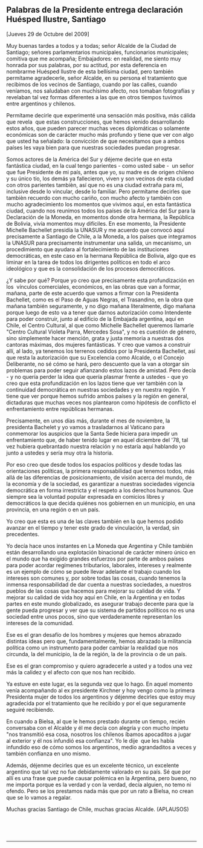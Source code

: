 Palabras de la Presidente entrega declaración Huésped Ilustre, Santiago
-----------------------------------------------------------------------

[Jueves 29 de Octubre del 2009]

Muy buenas tardes a todos y a todas; señor Alcalde de la Ciudad de
Santiago; señores parlamentarios municipales, funcionarios municipales;
comitiva que me acompaña; Embajadores: en realidad, me siento muy
honrada por sus palabras, por su actitud, por esta deferencia en
nombrarme Huésped Ilustre de esta bellísima ciudad, pero también
permítame agradecerle, señor Alcalde, en su persona el tratamiento que
recibimos de los vecinos de Santiago, cuando por las calles, cuando
veníamos, nos saludaban con muchísimo afecto, nos tomaban fotografías y
revelaban tal vez formas diferentes a las que en otros tiempos tuvimos
entre argentinos y chilenos.

Permítame decirle que experimenté una sensación más positiva, más cálida
que revela  que estas construcciones, que hemos venido desarrollando
estos años, que pueden parecer muchas veces diplomáticas o solamente
económicas son de carácter mucho más profundo y tiene que ver con algo
que usted ha señalado: la convicción de que necesitamos que a ambos
países les vaya bien para que nuestras sociedades puedan progresar.

Somos actores de la América del Sur y déjeme decirle que en esta
fantástica ciudad, en la cual tengo parientes - como usted sabe -  un
señor que fue Presidente de mi país, antes que yo, su madre es de origen
chileno y su único tío, los demás ya fallecieron, viven y son vecinos de
esta ciudad con otros parientes tambièn, así que no es una ciudad
extraña para mí, inclusive desde lo vincular, desde lo familiar. Pero
permítame decirles que tambièn recuerdo con mucho cariño, con mucho
afecto y también con mucho agradecimiento los momentos que vivimos aquí,
en esta fantástica ciudad, cuando nos reunimos todos los países de la
América del Sur para la Declaración de la Moneda, en momentos donde otra
hermana, la República de Bolivia, vivía momentos muy difíciles. En ese
momento, la Presidente Michelle Bachellet presidía la UNASUR y me
acuerdo que convocó aquí precisamente a Santiago de Chile, a la Moneda,
a los países que integramos la UNASUR para precisamente instrumentar una
salida, un mecanismo, un procedimiento que ayudara al fortalecimiento de
las instituciones democráticas, en este caso en la hermana República de
Bolivia, algo que es liminar en la tarea de todos los dirigentes
políticos en todo el arco ideológico y que es la consolidación de los
procesos democráticos.

¿Y sabe por qué? Porque yo creo que precisamente esta profundización en
los  vínculos comerciales, económicos, en las obras que van a formar,
mañana, parte de este acuerdo que vamos a firmar con la Presidenta
Bachellet, como es el Paso de Aguas Negras, el Trasandino, en la obra
que mañana también seguramente, y no digo mañana literalmente, digo
mañana porque luego de esto va a tener que darnos autorización como
Intendente para poder construir, junto al edificio de la Embajada
argentina, aquí en Chile, el Centro Cultural, al que como Michelle
Bachellet queremos llamarle "Centro Cultural Violeta Parra, Mercedes
Sosa", y no es cuestión de género, sino simplemente hacer mención, grata
y justa memoria a nuestras dos cantoras máximas, dos mujeres
fantásticas. Y creo que vamos a construir allí, al lado, ya tenemos los
terrenos cedidos por la Presidenta Bachellet, así que resta la
autorización que su Excelencia como Alcalde, o el Concejo Deliberante,
no sé cómo se hará, pero descuento que la van a otorgar sin problemas
para poder seguir afianzando estos lazos de amistad. Pero decía - y no
quería perder la idea que quería plasmar frente a ustedes - que yo creo
que esta profundización en los lazos tiene que ver también con la
continuidad democrática en nuestras sociedades y en nuestra región. Y
tiene que ver porque hemos sufrido ambos países y la región en general,
dictaduras que muchas veces nos plantearon como hipótesis de conflicto
el enfrentamiento entre repúblicas hermanas.

Precisamente, en unos días más, durante el mes de noviembre, la
presidenta Bachelet y yo vamos a trasladarnos al Vaticano para
conmemorar los auspicios que la Santa Sede hiciera para impedir un
enfrentamiento que, de haber tenido lugar en aquel diciembre del '78,
tal vez hubiera quebrantado nuestra relación y no estaría aquí hablando
yo junto a ustedes y sería muy otra la historia.

Por eso creo que desde todos los espacios políticos y desde todas las
orientaciones políticas, la primera responsabilidad que tenemos todos,
más allá de las diferencias de posicionamiento, de visión acerca del
mundo, de la economía y de la sociedad, es garantizar a nuestras
sociedades vigencia democrática en forma irrestricta y el respeto a los
derechos humanos. Que siempre sea la voluntad popular expresada en
comicios libres y democráticos la que decida quiénes nos gobiernen en un
municipio, en una provincia, en una región o en un país.

Yo creo que esta es una de las claves también en la que hemos podido
avanzar en el tiempo y tener este grado de vinculación, la verdad, sin
precedentes.

Yo decía hace unos instantes en La Moneda que Argentina y Chile también
están desarrollando una explotación binacional de carácter minero único
en el mundo que ha exigido grandes esfuerzos por parte de ambos países
para poder acordar regímenes tributarios, laborales, intereses y
realmente es un ejemplo de cómo se puede llevar adelante el trabajo
cuando los intereses son comunes y, por sobre todas las cosas, cuando
tenemos la inmensa responsabilidad de dar cuenta a nuestras sociedades,
a nuestros pueblos de las cosas que hacemos para mejorar su calidad de
vida. Y mejorar su calidad de vida hoy aquí en Chile, en la Argentina y
en todas partes en este mundo globalizado, es asegurar trabajo decente
para que la gente pueda progresar y ver que su sistema de partidos
políticos no es una sociedad entre unos pocos, sino que verdaderamente
representan los intereses de la comunidad.

Ese es el gran desafío de los hombres y mujeres que hemos abrazado
distintas ideas pero que, fundamentalmente, hemos abrazado la militancia
política como un instrumento para poder cambiar la realidad que nos
circunda, la del municipio, la de la región, la de la provincia o de un
país.

Ese es el gran compromiso y quiero agradecerle a usted y a todos una vez
más la calidez y el afecto con que nos han recibido.

Ya estuve en este lugar, es la segunda vez que lo hago. En aquel momento
venía acompañando al ex presidente Kirchner y hoy vengo como la primera
Presidenta mujer de todos los argentinos y déjenme decirles que estoy
muy agradecida por el tratamiento que he recibido y por el que
seguramente seguiré recibiendo.

En cuando a Bielsa, al que le hemos prestado durante un tiempo, recién
conversaba con el Alcalde y él me decía con alegría y con mucho ímpetu
"nos transmitió esa cosa, nosotros los chilenos íbamos apocaditos a
jugar al exterior y él nos infundió esa confianza". Yo le dije  que les
había infundido eso de cómo somos los argentinos, medio agrandaditos a
veces y también confianza en uno mismo.

Además, déjenme decirles que es un excelente técnico, un excelente
argentino que tal vez no fue debidamente valorado en su país. Sé que por
allí es una frase que puede causar polémica en la Argentina, pero bueno,
no me importa porque es la verdad y con la verdad, decía alguien, no
temo ni ofendo. Pero se los prestamos nada más que por un rato a Bielsa,
no crean que se lo vamos a regalar.

Muchas gracias Santiago de Chile, muchas gracias Alcalde. (APLAUSOS)

 

 

****

